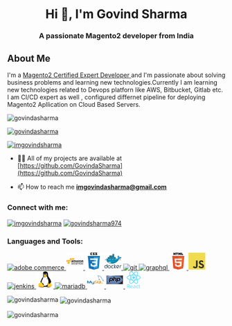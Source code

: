 <meta name="description" content="govind sharma magento magento2 developer ecommerce expert"/>
<meta name="title" content="govind sharma magento developer">
<meta name="keywords" content="govind,sharma,magento,magento2,developer,ecommerce expert"/>
<h1 align="center">Hi 👋, I'm Govind Sharma</h1>
<h3 align="center">A passionate Magento2 developer from India</h3>
<h2 align="left">About Me</h2>
<p align="left">I'm a <a href ="https://www.credly.com/badges/5f5f69ff-bbb9-4bbb-8ad9-790a5e4bf745">Magento2 Certified Expert Developer </a> and I'm passionate about solving business problems and learning new technologies.Currently I am learning new technologies related to Devops platforn like AWS, Bitbucket, Gitlab etc. I am CI/CD expert as well , configured differnet pipeline for deploying Magento2 Apllication on Cloud Based Servers.</p>
<p align="left"> <img src="https://komarev.com/ghpvc/?username=govindasharma&label=Profile%20views&color=0e75b6&style=flat" alt="govindasharma" /> </p>

<p align="left"> <a href="https://github.com/ryo-ma/github-profile-trophy"><img src="https://github-profile-trophy.vercel.app/?username=govindasharma" alt="govindasharma" /></a> </p>

<p align="left"> <a href="https://twitter.com/imgovindsharma" target="blank"><img src="https://img.shields.io/twitter/follow/imgovindsharma?logo=twitter&style=for-the-badge" alt="imgovindsharma" /></a> </p>

- 👨‍💻 All of my projects are available at [https://github.com/GovindaSharma](https://github.com/GovindaSharma)

- 📫 How to reach me **imgovindasharma@gmail.com**

<h3 align="left">Connect with me:</h3>
<p align="left">
<a href="https://twitter.com/imgovindsharma" target="blank"><img align="center" src="https://raw.githubusercontent.com/rahuldkjain/github-profile-readme-generator/master/src/images/icons/Social/twitter.svg" alt="imgovindsharma" height="30" width="40" /></a>
<a href="https://linkedin.com/in/govindsharma974" target="blank"><img align="center" src="https://raw.githubusercontent.com/rahuldkjain/github-profile-readme-generator/master/src/images/icons/Social/linked-in-alt.svg" alt="govindsharma974" height="30" width="40" /></a>
</p>

<h3 align="left">Languages and Tools:</h3>

<p align="left"> <a href="https://business.adobe.com/" target="_blank" rel="noreferrer"> <img src="https://www.harapartners.com/wp-content/uploads/2018/06/Adobe-is-Acquiring-Magento-1160x665.jpg" alt="adobe commerce" width="100" height="40"/><a href="https://aws.amazon.com" target="_blank" rel="noreferrer"> <img src="https://raw.githubusercontent.com/devicons/devicon/master/icons/amazonwebservices/amazonwebservices-original-wordmark.svg" alt="aws" width="40" height="40"/> </a> <a href="https://www.w3schools.com/css/" target="_blank" rel="noreferrer"> <img src="https://raw.githubusercontent.com/devicons/devicon/master/icons/css3/css3-original-wordmark.svg" alt="css3" width="40" height="40"/> </a> <a href="https://www.docker.com/" target="_blank" rel="noreferrer"> <img src="https://raw.githubusercontent.com/devicons/devicon/master/icons/docker/docker-original-wordmark.svg" alt="docker" width="40" height="40"/> </a> <a href="https://git-scm.com/" target="_blank" rel="noreferrer"> <img src="https://www.vectorlogo.zone/logos/git-scm/git-scm-icon.svg" alt="git" width="40" height="40"/> </a> <a href="https://graphql.org" target="_blank" rel="noreferrer"> <img src="https://www.vectorlogo.zone/logos/graphql/graphql-icon.svg" alt="graphql" width="40" height="40"/> </a> <a href="https://www.w3.org/html/" target="_blank" rel="noreferrer"> <img src="https://raw.githubusercontent.com/devicons/devicon/master/icons/html5/html5-original-wordmark.svg" alt="html5" width="40" height="40"/> </a> <a href="https://developer.mozilla.org/en-US/docs/Web/JavaScript" target="_blank" rel="noreferrer"> <img src="https://raw.githubusercontent.com/devicons/devicon/master/icons/javascript/javascript-original.svg" alt="javascript" width="40" height="40"/> </a> <a href="https://www.jenkins.io" target="_blank" rel="noreferrer"> <img src="https://www.vectorlogo.zone/logos/jenkins/jenkins-icon.svg" alt="jenkins" width="40" height="40"/> </a> <a href="https://www.linux.org/" target="_blank" rel="noreferrer"> <img src="https://raw.githubusercontent.com/devicons/devicon/master/icons/linux/linux-original.svg" alt="linux" width="40" height="40"/> </a> <a href="https://mariadb.org/" target="_blank" rel="noreferrer"> <img src="https://www.vectorlogo.zone/logos/mariadb/mariadb-icon.svg" alt="mariadb" width="40" height="40"/> </a> <a href="https://www.mysql.com/" target="_blank" rel="noreferrer"> <img src="https://raw.githubusercontent.com/devicons/devicon/master/icons/mysql/mysql-original-wordmark.svg" alt="mysql" width="40" height="40"/> </a> <a href="https://www.php.net" target="_blank" rel="noreferrer"> <img src="https://raw.githubusercontent.com/devicons/devicon/master/icons/php/php-original.svg" alt="php" width="40" height="40"/> </a> <a href="https://reactjs.org/" target="_blank" rel="noreferrer"> <img src="https://raw.githubusercontent.com/devicons/devicon/master/icons/react/react-original-wordmark.svg" alt="react" width="40" height="40"/> </a> </p>

<p><img align="left" src="https://github-readme-stats.vercel.app/api/top-langs?username=govindasharma&show_icons=true&locale=en&layout=compact" alt="govindasharma" /></p>

<p>&nbsp;<img align="center" src="https://github-readme-stats.vercel.app/api?username=govindasharma&show_icons=true&locale=en" alt="govindasharma" /></p>

<p><img align="center" src="https://github-readme-streak-stats.herokuapp.com/?user=govindasharma&" alt="govindasharma" /></p>
